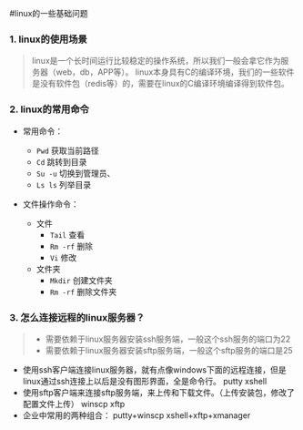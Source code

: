 #linux的一些基础问题

### 1. linux的使用场景
> linux是一个长时间运行比较稳定的操作系统，所以我们一般会拿它作为服务器（web，db，APP等）。
> linux本身具有C的编译环境，我们的一些软件是没有软件包（redis等）的，需要在linux的C编译环境编译得到软件包。



### 2. linux的常用命令

- 常用命令：
  - `Pwd` 获取当前路径
  - `Cd` 跳转到目录
  - `Su -u` 切换到管理员、
  - `Ls ls` 列举目录

- 文件操作命令：
  - 文件
    - `Tail` 查看
    - `Rm -rf` 删除
    - `Vi`  修改
  - 文件夹
    - `Mkdir` 创建文件夹
    - `Rm -rf` 删除文件夹

### 3. 怎么连接远程的linux服务器？
> - 需要依赖于linux服务器安装ssh服务端，一般这个ssh服务的端口为22
> - 需要依赖于linux服务器安装sftp服务端，一般这个sftp服务的端口是25
- 使用ssh客户端连接linux服务器，就有点像windows下面的远程连接，但是linux通过ssh连接上以后是没有图形界面，全是命令行。
    putty
    xshell
- 使用sftp客户端来连接sftp服务端，来上传和下载文件。（上传安装包，修改了配置文件上传）
winscp
xftp
- 企业中常用的两种组合：
putty+winscp
xshell+xftp+xmanager

